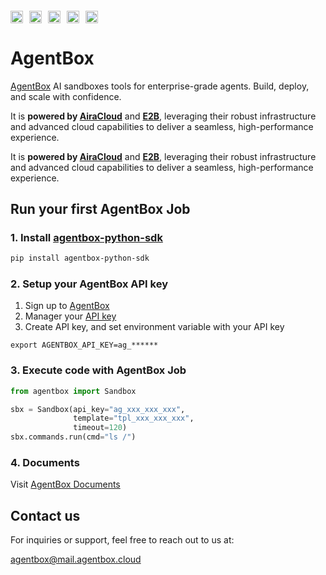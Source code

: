 <h4 align="left" style="display: flex; align-items: center;">
  <a href="https://pypi.org/project/agentbox-python-sdk/">
    <img alt="Last 1 month downloads for the Python SDK" loading="lazy" width="auto" height="20" decoding="async" 
    style="margin-right: 10px;"
    src="https://img.shields.io/pypi/dm/agentbox-python-sdk?label=PyPI%20Downloads&color=blue">
  </a>
  <a href="https://pypi.org/project/agentbox-python-sdk/">
    <img alt="Python >= 3.9" loading="lazy" width="auto" height="20" decoding="async" 
    style="margin-right: 10px;" 
    src="https://img.shields.io/badge/Python-3.9%2B-yellow">
  </a>
  <a href="https://paas.airacloud.com/">
    <img alt="Powered by AiraCloud" loading="lazy" width="auto" height="20" decoding="async" 
    style="margin-right: 10px;" 
    src="https://img.shields.io/badge/Powered%20by-AiraCloud-teal">
  </a>
  <a href="https://e2b.dev/">
    <img alt="Powered by E2B" loading="lazy" width="auto" height="20" decoding="async" 
    style="margin-right: 10px;" 
    src="https://img.shields.io/badge/Powered%20by-E2B-orange">
  </a>
  <a href="https://www.apache.org/licenses/LICENSE-2.0">
    <img alt="Apache License 2.0" loading="lazy" width="auto" height="20" decoding="async" 
    style="margin-right: 10px;" 
    src="https://img.shields.io/badge/License-Apache%202.0-lightgrey">
  </a>
</h4>

# AgentBox

[AgentBox](https://agentbox.cloud) AI sandboxes tools for enterprise-grade agents. Build, deploy, and scale with confidence.

It is **powered by [AiraCloud](https://paas.airacloud.com/)** and **[E2B](https://e2b.dev/)**, leveraging their robust infrastructure and advanced cloud capabilities to deliver a seamless, high-performance experience.


It is **powered by [AiraCloud](https://paas.airacloud.com/)** and **[E2B](https://e2b.dev/)**, leveraging their robust infrastructure and advanced cloud capabilities to deliver a seamless, high-performance experience.


## Run your first AgentBox Job

### 1. Install [agentbox-python-sdk](https://pypi.org/project/agentbox-python-sdk/)

```bash
pip install agentbox-python-sdk
```

### 2. Setup your AgentBox API key

1. Sign up to [AgentBox](https://agentbox.cloud)
2. Manager your [API key](https://agentbox.cloud/home/api-keys)
3. Create API key, and set environment variable with your API key

```
export AGENTBOX_API_KEY=ag_******
```

### 3. Execute code with AgentBox Job

```python
from agentbox import Sandbox

sbx = Sandbox(api_key="ag_xxx_xxx_xxx",
              template="tpl_xxx_xxx_xxx",
              timeout=120)
sbx.commands.run(cmd="ls /")
```

### 4. Documents

Visit [AgentBox Documents](https://agentbox.cloud/docs)

## Contact us

For inquiries or support, feel free to reach out to us at:

[agentbox@mail.agentbox.cloud](mailto:agentbox@mail.agentbox.cloud)

